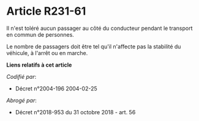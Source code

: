 # Article R231-61

Il n'est toléré aucun passager au côté du conducteur pendant le transport en commun de personnes.

Le nombre de passagers doit être tel qu'il n'affecte pas la stabilité du véhicule, à l'arrêt ou en marche.

**Liens relatifs à cet article**

_Codifié par_:

  - Décret n°2004-196 2004-02-25

_Abrogé par_:

  - Décret n°2018-953 du 31 octobre 2018 - art. 56
